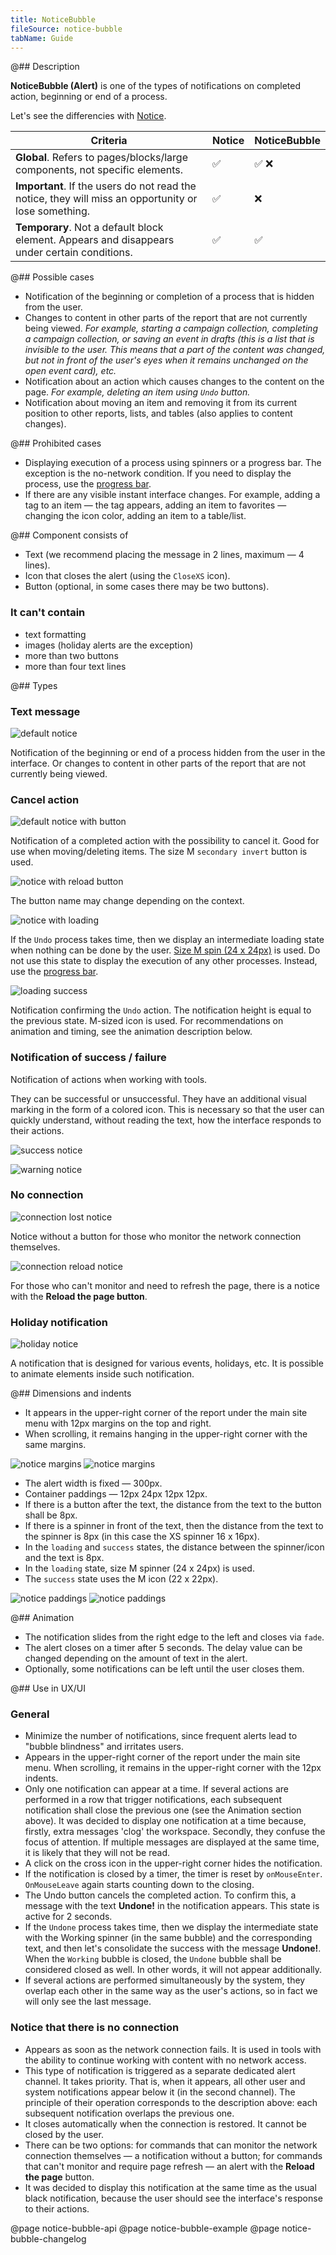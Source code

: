 ```yaml
---
title: NoticeBubble
fileSource: notice-bubble
tabName: Guide
---
```


@## Description

**NoticeBubble (Alert)** is one of the types of notifications on completed action, beginning or end of a process.

Let's see the differencies with [Notice](/components/notice/).

| Criteria                                                                                             | Notice | NoticeBubble |
| ---------------------------------------------------------------------------------------------------- | ------ | ------------ |
| **Global**. Refers to pages/blocks/large components, not specific elements.                          | ✅     | ✅ ❌        |
| **Important**. If the users do not read the notice, they will miss an opportunity or lose something. | ✅     | ❌           |
| **Temporary**. Not a default block element. Appears and disappears under certain conditions.         | ✅     | ✅           |

@## Possible cases

- Notification of the beginning or completion of a process that is hidden from the user.
- Changes to content in other parts of the report that are not currently being viewed. _For example, starting a campaign collection, completing a campaign collection, or saving an event in drafts (this is a list that is invisible to the user. This means that a part of the content was changed, but not in front of the user's eyes when it remains unchanged on the open event card), etc._
- Notification about an action which causes changes to the content on the page. _For example, deleting an item using `Undo` button._
- Notification about moving an item and removing it from its current position to other reports, lists, and tables (also applies to content changes).

@## Prohibited cases

- Displaying execution of a process using spinners or a progress bar. The exception is the no-network condition. If you need to display the process, use the [progress bar](/components/progress-bar/).
- If there are any visible instant interface changes. For example, adding a tag to an item — the tag appears, adding an item to favorites — changing the icon color, adding an item to a table/list.

@## Component consists of

- Text (we recommend placing the message in 2 lines, maximum — 4 lines).
- Icon that closes the alert (using the `CloseXS` icon).
- Button (optional, in some cases there may be two buttons).

### It can't contain

- text formatting
- images (holiday alerts are the exception)
- more than two buttons
- more than four text lines

@## Types

### Text message

![default notice](static/text1.png)

Notification of the beginning or end of a process hidden from the user in the interface. Or changes to content in other parts of the report that are not currently being viewed.

### Cancel action

![default notice with button](static/default.png)

Notification of a completed action with the possibility to cancel it. Good for use when moving/deleting items. The size M `secondary invert` button is used.

![notice with reload button](static/reload_btn.png)

The button name may change depending on the context.

![notice with loading](static/default-loading.png)

If the `Undo` process takes time, then we display an intermediate loading state when nothing can be done by the user. [Size M spin (24 x 24px)](/components/spin/) is used. Do not use this state to display the execution of any other processes. Instead, use the [progress bar](/components/progress-bar/).

![loading success](static/default-success.png)

Notification confirming the `Undo` action. The notification height is equal to the previous state. M-sized icon is used. For recommendations on animation and timing, see the animation description below.

### Notification of success / failure

Notification of actions when working with tools.

They can be successful or unsuccessful. They have an additional visual marking in the form of a colored icon. This is necessary so that the user can quickly understand, without reading the text, how the interface responds to their actions.

![ success notice](static/success-notice.png)

![ warning notice](static/warning-notice.png)

### No connection

![connection lost notice](static/notice.png)

Notice without a button for those who monitor the network connection themselves.

![connection reload notice](static/reload.png)

For those who can't monitor and need to refresh the page, there is a notice with the **Reload the page button**.

### Holiday notification

![holiday notice](static/event_alert.png)

A notification that is designed for various events, holidays, etc. It is possible to animate elements inside such notification.

@## Dimensions and indents

- It appears in the upper-right corner of the report under the main site menu with 12px margins on the top and right.
- When scrolling, it remains hanging in the upper-right corner with the same margins.

![notice margins](static/noticeBubble1.png)
![notice margins](static/noticeBubble2.png)

- The alert width is fixed — 300px.
- Container paddings — 12px 24px 12px 12px.
- If there is a button after the text, the distance from the text to the button shall be 8px.
- If there is a spinner in front of the text, then the distance from the text to the spinner is 8px (in this case the XS spinner 16 x 16px).
- In the `loading` and `success` states, the distance between the spinner/icon and the text is 8px.
- In the `loading` state, size M spinner (24 x 24px) is used.
- The `success` state uses the M icon (22 x 22px).

![notice paddings](static/1.png)
![notice paddings](static/2.png)

@## Animation

- The notification slides from the right edge to the left and closes via `fade`.
- The alert closes on a timer after 5 seconds. The delay value can be changed depending on the amount of text in the alert.
- Optionally, some notifications can be left until the user closes them.

@## Use in UX/UI

### General

- Minimize the number of notifications, since frequent alerts lead to "bubble blindness" and irritates users.
- Appears in the upper-right corner of the report under the main site menu. When scrolling, it remains in the upper-right corner with the 12px indents.
- Only one notification can appear at a time. If several actions are performed in a row that trigger notifications, each subsequent notification shall close the previous one (see the Animation section above). It was decided to display one notification at a time because, firstly, extra messages 'clog' the workspace. Secondly, they confuse the focus of attention. If multiple messages are displayed at the same time, it is likely that they will not be read.
- A click on the cross icon in the upper-right corner hides the notification.
- If the notification is closed by a timer, the timer is reset by `onMouseEnter`. `OnMouseLeave` again starts counting down to the closing.
- The Undo button cancels the completed action. To confirm this, a message with the text **Undone!** in the notification appears. This state is active for 2 seconds.
- If the `Undone` process takes time, then we display the intermediate state with the Working spinner (in the same bubble) and the corresponding text, and then let's consolidate the success with the message **Undone!**. When the `Working` bubble is closed, the `Undone` bubble shall be considered closed as well. In other words, it will not appear additionally.
- If several actions are performed simultaneously by the system, they overlap each other in the same way as the user's actions, so in fact we will only see the last message.

### Notice that there is no connection

- Appears as soon as the network connection fails. It is used in tools with the ability to continue working with content with no network access.
- This type of notification is triggered as a separate dedicated alert channel. It takes priority. That is, when it appears, all other user and system notifications appear below it (in the second channel). The principle of their operation corresponds to the description above: each subsequent notification overlaps the previous one.
- It closes automatically when the connection is restored. It cannot be closed by the user.
- There can be two options: for commands that can monitor the network connection themselves — a notification without a button; for commands that can't monitor and require page refresh — an alert with the **Reload the page** button.
- It was decided to display this notification at the same time as the usual black notification, because the user should see the interface's response to their actions.

@page notice-bubble-api
@page notice-bubble-example
@page notice-bubble-changelog
